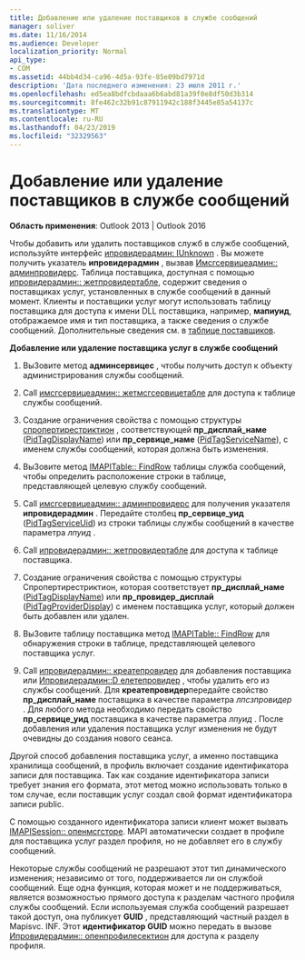 ```yaml
---
title: Добавление или удаление поставщиков в службе сообщений
manager: soliver
ms.date: 11/16/2014
ms.audience: Developer
localization_priority: Normal
api_type:
- COM
ms.assetid: 44bb4d34-ca96-4d5a-93fe-85e09bd7971d
description: 'Дата последнего изменения: 23 июля 2011 г.'
ms.openlocfilehash: ed5ea8bdfcbdaaa6b6abd81a39f0e8df50d3b314
ms.sourcegitcommit: 8fe462c32b91c87911942c188f3445e85a54137c
ms.translationtype: MT
ms.contentlocale: ru-RU
ms.lasthandoff: 04/23/2019
ms.locfileid: "32329563"
---
```

# <a name="adding-or-deleting-providers-in-a-message-service"></a>Добавление или удаление поставщиков в службе сообщений

  
  
**Область применения**: Outlook 2013 | Outlook 2016 
  
Чтобы добавить или удалить поставщиков служб в службе сообщений, используйте интерфейс [ипровидерадмин: IUnknown](iprovideradminiunknown.md) . Вы можете получить указатель **ипровидерадмин** , вызвав [Имсгсервицеадмин:: админпровидерс](imsgserviceadmin-adminproviders.md). Таблица поставщика, доступная с помощью [ипровидерадмин:: жетпровидертабле](iprovideradmin-getprovidertable.md), содержит сведения о поставщиках услуг, установленных в службе сообщений в данный момент. Клиенты и поставщики услуг могут использовать таблицу поставщика для доступа к имени DLL поставщика, например, **мапиуид**, отображаемое имя и тип поставщика, а также сведения о службе сообщений. Дополнительные сведения см. в [таблице поставщиков](provider-tables.md).
  
 **Добавление или удаление поставщика услуг в службе сообщений**
  
1. ВыЗовите метод **админсервицес** , чтобы получить доступ к объекту администрирования службы сообщений. 
    
2. Call [имсгсервицеадмин:: жетмсгсервицетабле](imsgserviceadmin-getmsgservicetable.md) для доступа к таблице службы сообщений. 
    
3. Создание ограничения свойства с помощью структуры [спропертирестриктион](spropertyrestriction.md) , соответствующей **пр_дисплай_наме** ([PidTagDisplayName](pidtagdisplayname-canonical-property.md)) или **пр_сервице_наме** ([PidTagServiceName](pidtagservicename-canonical-property.md)), с именем службы сообщений, которая должна быть изменения. 
    
4. ВыЗовите метод [IMAPITable:: FindRow](imapitable-findrow.md) таблицы служба сообщений, чтобы определить расположение строки в таблице, представляющей целевую службу сообщений. 
    
5. Call [имсгсервицеадмин:: админпровидерс](imsgserviceadmin-adminproviders.md) для получения указателя **ипровидерадмин** . Передайте столбец **пр_сервице_уид** ([PidTagServiceUid](pidtagserviceuid-canonical-property.md)) из строки таблицы службы сообщений в качестве параметра _лпуид_ . 
    
6. Call [ипровидерадмин:: жетпровидертабле](iprovideradmin-getprovidertable.md) для доступа к таблице поставщика. 
    
7. Создание ограничения свойства с помощью структуры Спропертирестриктион, которая соответствует **пр_дисплай_наме** ([PidTagDisplayName](pidtagdisplayname-canonical-property.md)) или **пр_провидер_дисплай** ([PidTagProviderDisplay](pidtagproviderdisplay-canonical-property.md)) с именем поставщика услуг, который должен быть добавлен или удален. 
    
8. ВыЗовите таблицу поставщика метод [IMAPITable:: FindRow](imapitable-findrow.md) для обнаружения строки в таблице, представляющей целевого поставщика услуг. 
    
9. Call [ипровидерадмин:: креатепровидер](iprovideradmin-createprovider.md) для добавления поставщика или [Ипровидерадмин::D елетепровидер](iprovideradmin-deleteprovider.md) , чтобы удалить его из службы сообщений. Для **креатепровидер**передайте свойство **пр_дисплай_наме** поставщика в качестве параметра _лпсзпровидер_ . Для любого метода необходимо передать свойство **пр_сервице_уид** поставщика в качестве параметра _лпуид_ . После добавления или удаления поставщика услуг изменения не будут очевидны до создания нового сеанса. 
    
Другой способ добавления поставщика услуг, а именно поставщика хранилища сообщений, в профиль включает создание идентификатора записи для поставщика. Так как создание идентификатора записи требует знания его формата, этот метод можно использовать только в том случае, если поставщик услуг создал свой формат идентификатора записи public. 
  
С помощью созданного идентификатора записи клиент может вызвать [IMAPISession:: опенмсгсторе](imapisession-openmsgstore.md). MAPI автоматически создает в профиле для поставщика услуг раздел профиля, но не добавляет его в службу сообщений. 
  
Некоторые службы сообщений не разрешают этот тип динамического изменения; независимо от того, поддерживается ли он службой сообщений. Еще одна функция, которая может и не поддерживаться, является возможностью прямого доступа к разделам частного профиля службы сообщений. Если используемая служба сообщений разрешает такой доступ, она публикует **GUID** , представляющий частный раздел в Mapisvc. INF. Этот **идентификатор GUID** можно передать в вызове [Ипровидерадмин:: опенпрофилесектион](iprovideradmin-openprofilesection.md) для доступа к разделу профиля. 
  


